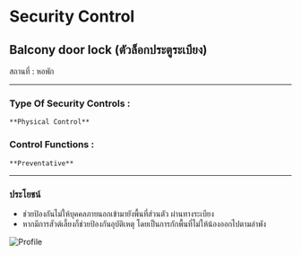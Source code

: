# Security Control

## Balcony door lock (ตัวล็อกประตูระเบียง)
สถานที่ : หอพัก

---------------------------------------------------------------------------------------------------------------

### Type Of Security Controls : 
    
    **Physical Control**

### Control Functions : 
    
    **Preventative**

---------------------------------------------------------------------------------------------------------------

### ประโยชน์ 
- ช่วยป้องกันไม่ให้บุคคลภายนอกเข้ามายังพื้นที่ส่วนตัว ผ่านทางระเบียง 
- หากมีการสัวต์เลี้ยงก็ช่วยป้องกันอุบัติเหตุ โดยเป็นการกักพื้นที่ไม่ให้น้องออกไปตามลำพัง

![Profile]()
